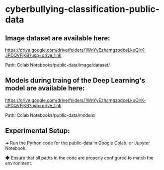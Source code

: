 # cyberbullying-classification-public-data

## Image dataset are available here:
https://drive.google.com/drive/folders/1WnYyEzhamgzodceLkuQlrK-JPDQVFjKB?usp=drive_link

  Path: Colab Notebooks/public-data/image/dataset/
## Models during traing of the Deep Learning's model are available here:
https://drive.google.com/drive/folders/1WnYyEzhamgzodceLkuQlrK-JPDQVFjKB?usp=drive_link

  Path: Colab Notebooks/public-data/models/

## Experimental Setup:

➔	Run the Python code for the public-data in Google Colab, or Jupyter Notebook.

◆	Ensure that all paths in the code are properly configured to match the environment.

